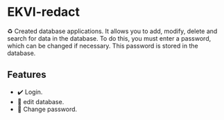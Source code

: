 # EKVI-redact
♻️ 
Created database applications. It allows you to add, modify, delete and search for data in the database. 
To do this, you must enter a password, which can be changed if necessary. 
This password is stored in the database.

## Features

- ✔️ Login.
- 🔧 edit database.
- 🛂 Change password.
